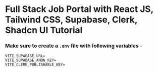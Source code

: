 # Full Stack Job Portal with React JS, Tailwind CSS, Supabase, Clerk, Shadcn UI Tutorial 
### Make sure to create a `.env` file with following variables -

```
VITE_SUPABASE_URL=
VITE_SUPABASE_ANON_KEY=
VITE_CLERK_PUBLISHABLE_KEY=
```
